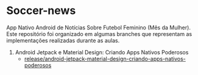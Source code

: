 # Soccer-news

App Nativo Android de Notícias Sobre Futebol Feminino (Mês da Mulher). Este repositório foi organizado em algumas branches que representam as implementações realizadas durante as aulas.

 1. Android Jetpack e Material Design: Criando Apps Nativos Poderosos
    - [release/android-jetpack-material-design-criando-apps-nativos-poderosos](https://github.com/zimbaldi/Soccer-news/tree/release/android-jetpack-material-design-criando-apps-nativos-poderosos)
